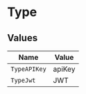 # Type


## Values

| Name         | Value        |
| ------------ | ------------ |
| `TypeAPIKey` | apiKey       |
| `TypeJwt`    | JWT          |